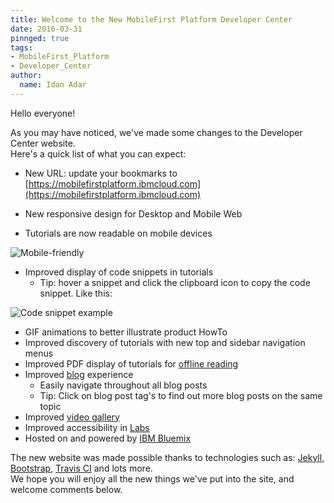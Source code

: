 ```yaml
---
title: Welcome to the New MobileFirst Platform Developer Center
date: 2016-03-31
pinnged: true
tags:
- MobileFirst_Platform
- Developer_Center
author:
  name: Idan Adar
---
```


Hello everyone!

As you may have noticed, we've made some changes to the Developer Center website.  
Here's a quick list of what you can expect:

* New URL: update your bookmarks to [https://mobilefirstplatform.ibmcloud.com](https://mobilefirstplatform.ibmcloud.com)

* New responsive design for Desktop and Mobile Web
* Tutorials are now readable on mobile devices

![Mobile-friendly]({{site.baseurl}}/assets/blog/2015-03-31-welcome-to-the-new-developer-center/mobile-friendly.gif)

* Improved display of code snippets in tutorials
    * Tip: hover a snippet and click the clipboard icon to copy the code snippet. Like this:

![Code snippet example]({{site.baseurl}}/assets/blog/2015-03-31-welcome-to-the-new-developer-center/code-snippets.png)

* GIF animations to better illustrate product HowTo
* Improved discovery of tutorials with new top and sidebar navigation menus
* Improved PDF display of tutorials for [offline reading]({{site.baseurl}}/downloads/)
* Improved [blog]({{site.baseurl}}/blog/) experience
    * Easily navigate throughout all blog posts
    * Tip: Click on blog post tag's to find out more blog posts on the same topic
* Improved [video gallery]({{site.baseurl}}/video-gallery/)
* Improved accessibility in [Labs]({{site.baseurl}}/labs/)
* Hosted on and powered by [IBM Bluemix](https://bluemix.net)

The new website was made possible thanks to technologies such as: [Jekyll](http://jekyllrb.com/), [Bootstrap](getbootstrap.com), [Travis CI](https://travis-ci.org/) and lots more.  
We hope you will enjoy all the new things we've put into the site, and welcome comments below.

